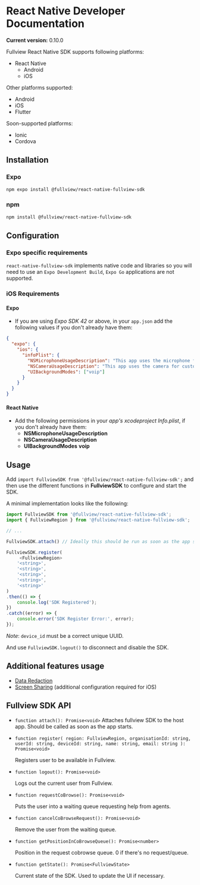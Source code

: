 # React Native Developer Documentation

**Current version:** 0.10.0

Fullview React Native SDK supports following platforms:

- React Native
  - Android
  - iOS

Other platforms supported:

  - Android
  - iOS
  - Flutter

Soon-supported platforms:

  - Ionic
  - Cordova

## Installation

### Expo

```sh
npm expo install @fullview/react-native-fullview-sdk
```

### npm

```sh
npm install @fullview/react-native-fullview-sdk
```


## Configuration

### Expo specific requirements

`react-native-fullview-sdk` implements native code and libraries so you will need to use an `Expo Development Build`, `Expo Go` applications are not supported.

### iOS Requirements

#### Expo 
- If you are using *Expo SDK 42* or above, in your `app.json` add the following values if you don't already have them:

```json
{
  "expo": {
    "ios": {
      "infoPlist": {
        "NSMicrophoneUsageDescription": "This app uses the microphone for customer support interactions",
        "NSCameraUsageDescription": "This app uses the camera for customer support interactions.",
        "UIBackgroundModes": ["voip"]
      }
    }
  }
}

```

#### React Native
- Add the following permissions in your *app's xcodeproject Info.plist*, if you don't already have them:
	- **NSMicrophoneUsageDescription**
	- **NSCameraUsageDescription**
	- **UIBackgroundModes** **voip**


## Usage

Add `import FullviewSDK from '@fullview/react-native-fullview-sdk';` and then use the different functions in **FullviewSDK** to configure and start the SDK.

A minimal implementation looks like the following:

```js
import FullviewSDK from '@fullview/react-native-fullview-sdk';
import { FullviewRegion } from '@fullview/react-native-fullview-sdk';

// ...

FullviewSDK.attach() // Ideally this should be run as soon as the app starts.

FullviewSDK.register(
	 <FullviewRegion>
    '<string>', 
    '<string>', 
    '<string>', 
    '<string>', 
    '<string>'
)
.then(() => {
    console.log('SDK Registered');
})
.catch((error) => {
    console.error('SDK Register Error:', error);
});
```

*Note*: `device_id` must be a correct unique UUID. 

And use `FullviewSDK.logout()` to disconnect and disable the SDK.
 
## Additional features usage
- [Data Redaction](data_redaction.md)
- [Screen Sharing](screen_share.md) (additional configuration required for iOS)


## Fullview SDK API

- `function attach(): Promise<void>`
   Attaches fullview SDK to the host app. Should be called as soon as the app starts.

- `function register(
    region: FullviewRegion,
    organisationId: string,
    userId: string,
    deviceId: string,
    name: string,
    email: string
  ): Promise<void>`

	Registers user to be available in Fullview.

- `function logout(): Promise<void>`

	Logs out the current user from Fullview.

- `function requestCoBrowse(): Promise<void>`

	Puts the user into a waiting queue requesting help from agents.

- `function cancelCoBrowseRequest(): Promise<void>`

	Remove the user from the waiting queue.

- `function getPositionInCoBrowseQueue(): Promise<number>`

	Position in the request cobrowse queue. 0 if there's no request/queue.

- `function getState(): Promise<FullviewState>`

	Current state of the SDK. Used to update the UI if necessary.
